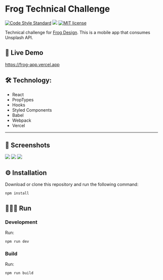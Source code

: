 # Frog Technical Challenge
[![Code Style Standard](https://camo.githubusercontent.com/d0f65430681b67b7104f6130ada8c098ec5f66ba/68747470733a2f2f696d672e736869656c64732e696f2f62616467652f636f64652532307374796c652d7374616e646172642d627269676874677265656e2e7376673f7374796c653d666c6174)](https://github.com/standard/standard)
![](https://www.repostatus.org/badges/latest/wip.svg)
[![MIT license](https://img.shields.io/badge/License-MIT-blue.svg)](https://lbesson.mit-license.org/)

Technical challenge for [Frog Design](https://www.frogdesign.com). This is a mobile app that consumes Unsplash API.

## 📱 Live Demo

https://frog-app.vercel.app

## 🛠 Technology:
* React
* PropTypes
* Hooks
* Styled Components
* Babel
* Webpack
* Vercel
****
## 📸 Screenshots
![](https://jose-stuff.s3.us-east-2.amazonaws.com/Frog/screenshot-1.png)
![](https://jose-stuff.s3.us-east-2.amazonaws.com/Frog/screenshot-2.png)
![](https://jose-stuff.s3.us-east-2.amazonaws.com/Frog/screenshot-3.png)

## ⚙️ Installation
Download or clone this repository and run the following command:
```
npm install
```

## 🏃🏻‍♂️ Run

### Development
Run:
```
npm run dev
```

### Build
Run:
```
npm run build
```
